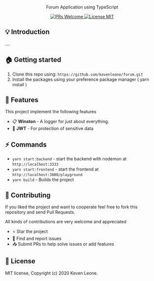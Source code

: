 <p align="center"> Forum Application using TypeScript</p>

<p align="center">
  <a href="http://makeapullrequest.com">
    <img src="https://img.shields.io/badge/PRs-welcome-brightgreen.svg?style=flat-square" alt="PRs Welcome">
  </a>
  <a href="https://opensource.org/licenses/MIT">
    <img src="https://img.shields.io/badge/license-MIT-blue.svg?style=flat-square" alt="License MIT">
  </a>
</p>

## :bulb: Introduction 

....

## :house: Getting started

1. Clone this repo using: `https://github.com/kevenleone/forum.git`
2. Install the packages using your preference package manager ( yarn install )

## :tada: Features

This project implement the following features

- :clipboard: **Winston** - A logger for just about everything. 
- :passport_control: **JWT** - For protection of sensitive data

## :zap: Commands
- `yarn start:backend` - start the backend with nodemon at `http://localhost:3333`
- `yarn start:frontend` - start the frontend at `http://localhost:3000/playground`
- `yarn build` - Builds the project

## :handshake: **Contributing**
If you liked the project and want to cooperate feel free to fork this repository and send Pull Requests.

All kinds of contributions are very welcome and appreciated

-   ⭐️ Star the project
-   🐛 Find and report issues
-   📥 Submit PRs to help solve issues or add features


## :book: License
MIT license, Copyright (c) 2020 Keven Leone.
